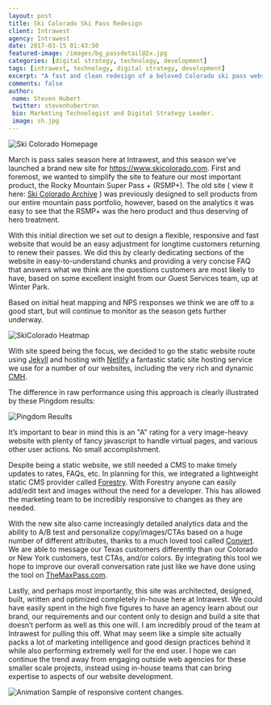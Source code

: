 ```yaml
---
layout: post
title: Ski Colorado Ski Pass Redesign
client: Intrawest
agency: Intrawest
date: 2017-03-15 01:43:50
featured-image: /images/bg_passdetail@2x.jpg
categories: [digital strategy, technology, development]
tags: [intrawest, technology, digital strategy, development]
excerpt: "A fast and clean redesign of a beloved Colorado ski pass website backed by a static site CMS featuring quick load times and clear messaging."
comments: false
author: 
 name: Steven Hubert
 twitter: stevenhubertron
 bio: Marketing Technologist and Digital Strategy Leader.
 image: sh.jpg
---
```


![Ski Colorado Homepage](/images/sc_home.png)

March is pass sales season here at Intrawest, and this season we've launched a brand new site for https://www.skicolorado.com. First and foremost, we wanted to simplify the site to feature our most important product, the Rocky Mountain Super Pass + (RSMP+). The old site ( view it here: [Ski Colorado Archive](http://bit.ly/2nK78AP) ) was previously designed to sell products from our entire mountain pass portfolio, however, based on the analytics it was easy to see that the RSMP+ was the hero product and thus deserving of hero treatment.

With this initial direction we set out to design a flexible, responsive and fast website that would be an easy adjustment for longtime customers returning to renew their passes. We did this by clearly dedicating sections of the website in easy-to-understand chunks and providing a very concise FAQ that answers what we think are the questions customers are most likely to have, based on some excellent insight from our Guest Services team, up at Winter Park.


Based on initial heat mapping and NPS responses we think we are off to a good start, but will continue to monitor as the season gets further underway.

![SkiColorado Heatmap](/images/p1372.jpeg)

With site speed being the focus, we decided to go the static website route using [Jekyll](https://jekyllrb.com/) and hosting with [Netlify](https://www.netlify.com/) a fantastic static site hosting service we use for a number of our websites, including the very rich and dynamic [CMH](https://www.canadianmountainholidays.com/). 

The difference in raw performance using this approach is clearly illustrated by these Pingdom results:

![Pingdom Results](/images/pingdom.jpg)

It’s important to bear in mind this is an "A" rating for a very image-heavy website with plenty of fancy javascript to handle virtual pages, and various other user actions. No small accomplishment. 

Despite being a static website, we still needed a CMS to make timely updates to rates, FAQs, etc. In planning for this, we integrated a lightweight static CMS provider called [Forestry](https://forestry.io/). With Forestry anyone can easily add/edit text and images without the need for a developer. This has allowed the marketing team to be incredibly responsive to changes as they are needed.

With the new site also came increasingly detailed analytics data and the ability to A/B test and personalize copy/images/CTAs based on a huge number of different attributes, thanks to a much loved tool called [Convert](https://www.convert.com/). We are able to message our Texas customers differently than our Colorado or New York customers, test CTAs, and/or colors. By integrating this tool we hope to improve our overall conversation rate just like we have done using the tool on [TheMaxPass.com](https://www.themaxpass.com/).

Lastly, and perhaps most importantly, this site was architected, designed, built, written and optimized completely in-house here at Intrawest. We could have easily spent in the high five figures to have an agency learn about our brand, our requirements and our content only to design and build a site that doesn’t perform as well as this one will. I am incredibly proud of the team at Intrawest for pulling this off.  What may seem like a simple site actually packs a lot of marketing intelligence and good design practices behind it while also performing extremely well for the end user. I hope we can continue the trend away from engaging outside web agencies for these smaller scale projects, instead using in-house teams that can bring expertise to aspects of our website development.

![Animation](/videos/skico-responsive.gif)
Sample of responsive content changes.
